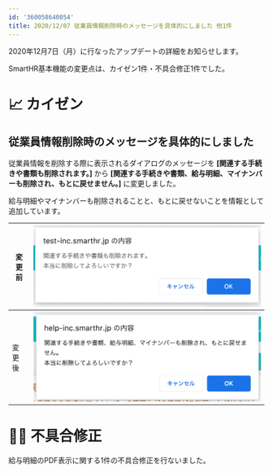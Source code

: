 ```yaml
---
id: '360058640054'
title: 2020/12/07 従業員情報削除時のメッセージを具体的にしました 他1件
---
```

2020年12月7日（月）に行なったアップデートの詳細をお知らせします。

SmartHR基本機能の変更点は、カイゼン1件・不具合修正1件でした。

# 📈 カイゼン

## 従業員情報削除時のメッセージを具体的にしました

従業員情報を削除する際に表示されるダイアログのメッセージを **\[関連する手続きや書類も削除されます。\]** から **\[関連する手続きや書類、給与明細、マイナンバーも削除され、もとに戻せません。\]** に変更しました。

給与明細やマイナンバーも削除されることと、もとに戻せないことを情報として追加しています。

| 変更前 | ![DA887593-450B-4241-A221-BF6B4F2D466C.png](./DA887593-450B-4241-A221-BF6B4F2D466C.png) |
| --- | --- |
| 変更後 | ![__________2020-12-08_10_44_05.png](./__________2020-12-08_10_44_05.png) |

# 👨‍⚕️ 不具合修正

給与明細のPDF表示に関する1件の不具合修正を行ないました。
